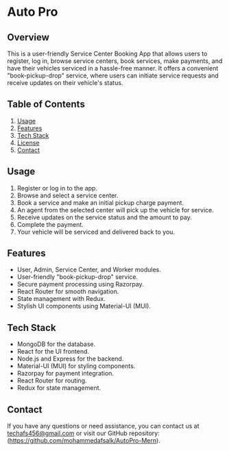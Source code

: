 # Auto Pro

## Overview

This is a user-friendly Service Center Booking App that allows users to register, log in, browse service centers, book services, make payments, and have their vehicles serviced in a hassle-free manner. It offers a convenient "book-pickup-drop" service, where users can initiate service requests and receive updates on their vehicle's status.

## Table of Contents


1. [Usage](#usage)
2. [Features](#features)
3. [Tech Stack](#tech-stack)
5. [License](#license)
6. [Contact](#contact)


## Usage

1. Register or log in to the app.
2. Browse and select a service center.
3. Book a service and make an initial pickup charge payment.
4. An agent from the selected center will pick up the vehicle for service.
5. Receive updates on the service status and the amount to pay.
6. Complete the payment.
7. Your vehicle will be serviced and delivered back to you.

## Features

- User, Admin, Service Center, and Worker modules.
- User-friendly "book-pickup-drop" service.
- Secure payment processing using Razorpay.
- React Router for smooth navigation.
- State management with Redux.
- Stylish UI components using Material-UI (MUI).


## Tech Stack

- MongoDB for the database.
- React for the UI frontend.
- Node.js and Express for the backend.
- Material-UI (MUI) for styling components.
- Razorpay for payment integration.
- React Router for routing.
- Redux for state management.


## Contact

If you have any questions or need assistance, you can contact us at techafs456@gmail.com or visit our GitHub repository:(https://github.com/mohammedafsalk/AutoPro-Mern).
